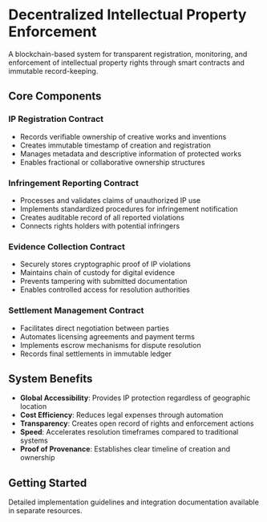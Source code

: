 # Decentralized Intellectual Property Enforcement

A blockchain-based system for transparent registration, monitoring, and enforcement of intellectual property rights through smart contracts and immutable record-keeping.

## Core Components

### IP Registration Contract
- Records verifiable ownership of creative works and inventions
- Creates immutable timestamp of creation and registration
- Manages metadata and descriptive information of protected works
- Enables fractional or collaborative ownership structures

### Infringement Reporting Contract
- Processes and validates claims of unauthorized IP use
- Implements standardized procedures for infringement notification
- Creates auditable record of all reported violations
- Connects rights holders with potential infringers

### Evidence Collection Contract
- Securely stores cryptographic proof of IP violations
- Maintains chain of custody for digital evidence
- Prevents tampering with submitted documentation
- Enables controlled access for resolution authorities

### Settlement Management Contract
- Facilitates direct negotiation between parties
- Automates licensing agreements and payment terms
- Implements escrow mechanisms for dispute resolution
- Records final settlements in immutable ledger

## System Benefits

- **Global Accessibility**: Provides IP protection regardless of geographic location
- **Cost Efficiency**: Reduces legal expenses through automation
- **Transparency**: Creates open record of rights and enforcement actions
- **Speed**: Accelerates resolution timeframes compared to traditional systems
- **Proof of Provenance**: Establishes clear timeline of creation and ownership

## Getting Started

Detailed implementation guidelines and integration documentation available in separate resources.
